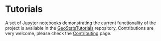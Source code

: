 # Tutorials

A set of Jupyter notebooks demonstrating the current functionality of the project
is available in the [GeoStatsTutorials](https://github.com/juliohm/GeoStatsTutorials)
repository. Contributions are very welcome, please check the [Contributing](contributing.md) page.
